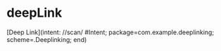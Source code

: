 # deepLink
[Deep Link](intent:
   //scan/
   #Intent;
      package=com.example.deeplinking;
      scheme=.Deeplinking;
   end)
